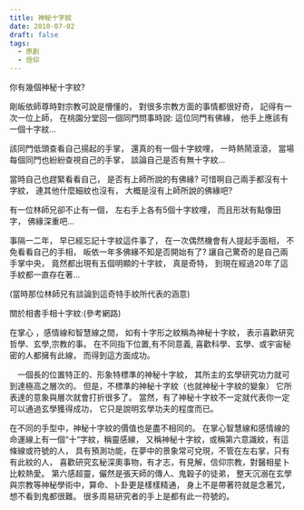 ```yaml
---
title: 神秘十字紋
date: 2010-07-02
draft: false
tags:
  - 原創
  - 信仰
---
```

你有幾個神秘十字紋?

剛皈依師尊時對宗教可說是懵懂的，
對很多宗教方面的事情都很好奇，
記得有一次一位上師，
在桃園分堂回一個同門問事時說:
這位同門有佛緣，
他手上應該有一個十字紋...


該同門低頭查看自己揚起的手掌，
還真的有一個十字紋哩，
一時熱鬧滾滾，
當場每個同門也紛紛查視自己的手掌，
談論自己是否有無十字紋...


當時自己也趕緊看看自己，
是否有上師所說的有佛緣?
可惜啊自己兩手都沒有十字紋，
連其他什麼細紋也沒有，
大概是沒有上師所說的佛緣吧?



有一位林師兄卻不止有一個，
左右手上各有5個十字紋哩，
而且形狀有點像田字，
佛緣深重吧...


事隔一二年，
早已經忘記十字紋這件事了，
在一次偶然機會有人提起手面相，
不免看看自己的手相，
皈依一年多佛緣不知是否開始有了?
讓自己驚奇的是自己兩手掌中央，
竟然都出現有五個明顯的十字紋，
真是奇特，
到現在經過20年了這手紋都一直存在著...

(當時那位林師兄有談論到這奇特手紋所代表的涵意)

關於相書手相十字紋:(參考網路)

在掌心 ，感情線和智慧線之間，
如有十字形之紋稱為神秘十字紋， 
表示喜歡研究哲學、玄學,宗教的事。
在不同指下位置,有不同意義,
喜歡科學、玄學、或宇宙秘密的人都擁有此線，
而得到這方面成功。


　一個長的位置特正的、形象特標準的神秘十字紋，
其所主的玄學研究功力就可到達極高之層次的。
但是，不標準的神秘十字紋（也就神秘十字紋的變象）
它所表達的意象與層次就會打折很多了。 
當然，有了神秘十字紋不一定就代表你一定可以通過玄學獲得成功，
它只是說明玄學功夫的程度而已。

 
在不同的手型中，神秘十字紋的價值也是盡不相同的。 
在掌心智慧線和感情線的命運線上有一個“十“字紋，稱靈感線，
又稱神秘十字紋，或稱第六意識紋，有這條線或符號的人，
具有預測功能，在夢中的景象常可兌現，不管在左右掌，只有有此紋的人，
喜歡研究玄秘深奧事物，有才志，有見解，信仰宗教，對醫相星卜比較熱愛。
第六感超靈，儼然是張天師的傳人、鬼穀子的徒弟，
整天沉溺在玄學與宗教等神秘學術中，算命、卜卦更是樣樣精通，
身上不是帶著符就是念著咒，想不看到鬼都很難。
很多周易研究者的手上是都有此一符號的。
　